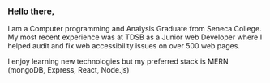 <!--
**joshuaduke/joshuaduke** is a ✨ _special_ ✨ repository because its `README.md` (this file) appears on your GitHub profile.

Here are some ideas to get you started:

- 🔭 I’m currently working on ...
- 🌱 I’m currently learning ...
- 👯 I’m looking to collaborate on ...
- 🤔 I’m looking for help with ...
- 💬 Ask me about ...
- 📫 How to reach me: ...
- 😄 Pronouns: ...
- ⚡ Fun fact: ...
-->

### Hello there, 
I am a Computer programming and Analysis Graduate from Seneca College. My most recent experience was at TDSB as a Junior web Developer where I helped audit and fix web accessibility issues on over 500 web pages. 

I enjoy learning new technologies but my preferred stack is MERN (mongoDB, Express, React, Node.js)
